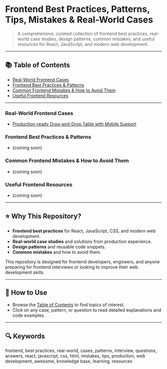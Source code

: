 # Frontend Best Practices, Patterns, Tips, Mistakes & Real-World Cases

> A comprehensive, curated collection of frontend best practices, real-world case studies, design patterns, common mistakes, and useful resources for React, JavaScript, and modern web development.


---

## 📚 Table of Contents

- [Real-World Frontend Cases](#real-world-frontend-cases)
- [Frontend Best Practices & Patterns](#frontend-best-practices--patterns)
- [Common Frontend Mistakes & How to Avoid Them](#common-frontend-mistakes--how-to-avoid-them)
- [Useful Frontend Resources](#useful-frontend-resources)

---

### Real-World Frontend Cases

- [Production-ready Drag-and-Drop Table with Mobile Support](cases/drag-and-drop-table-mobile-production.md)

### Frontend Best Practices & Patterns

- (coming soon)

### Common Frontend Mistakes & How to Avoid Them

- (coming soon)


### Useful Frontend Resources

- (coming soon)

---

## ⭐️ Why This Repository?

- **Frontend best practices** for React, JavaScript, CSS, and modern web development.
- **Real-world case studies** and solutions from production experience.
- **Design patterns** and reusable code snippets.
- **Common mistakes** and how to avoid them.

This repository is designed for frontend developers, engineers, and anyone preparing for frontend interviews or looking to improve their web development skills.

---

## 🚀 How to Use

- Browse the [Table of Contents](#table-of-contents) to find topics of interest.
- Click on any case, pattern, or question to read detailed explanations and code examples.

---

## 🔍 Keywords

frontend, best practices, real-world, cases, patterns, interview, questions, answers, react, javascript, css, html, mistakes, tips, production, web development, awesome, knowledge base, learning, resources

